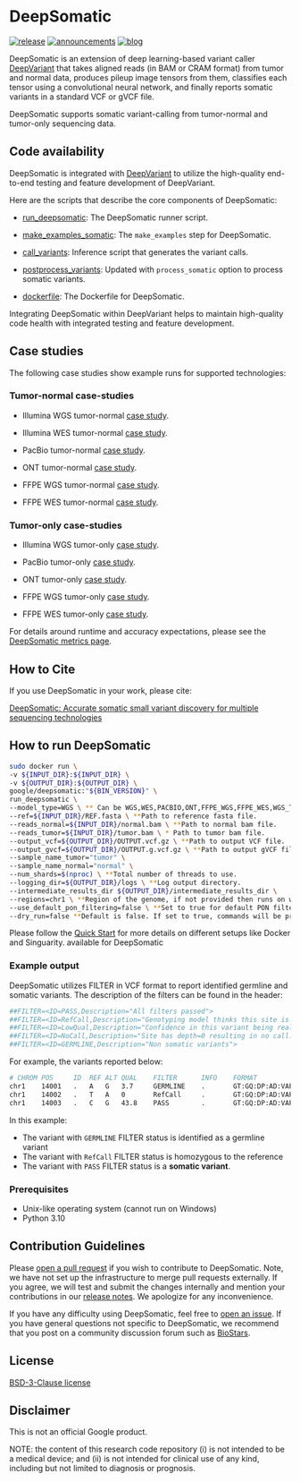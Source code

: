 # DeepSomatic

[![release](https://img.shields.io/badge/release-v1.9.0-green?logo=github)](https://github.com/google/deepvariant/releases)
[![announcements](https://img.shields.io/badge/announcements-blue)](https://groups.google.com/d/forum/deepvariant-announcements)
[![blog](https://img.shields.io/badge/blog-orange)](https://goo.gl/deepvariant)

DeepSomatic is an extension of deep learning-based variant caller
[DeepVariant](https://github.com/google/deepvariant) that takes aligned reads
(in BAM or CRAM format) from tumor and normal data, produces pileup image
tensors from them, classifies each tensor using a convolutional neural network,
and finally reports somatic variants in a standard VCF or gVCF file.

DeepSomatic supports somatic variant-calling from tumor-normal and tumor-only
sequencing data.

## Code availability

DeepSomatic is integrated with
[DeepVariant](https://github.com/google/deepvariant) to utilize the high-quality
end-to-end testing and feature development of DeepVariant.

Here are the scripts that describe the core components of DeepSomatic:

*   [run_deepsomatic](https://github.com/google/deepvariant/blob/r1.9.0/scripts/run_deepsomatic.py):
    The DeepSomatic runner script.

*   [make_examples_somatic](https://github.com/google/deepvariant/blob/r1.9.0/deepvariant/make_examples_somatic.py):
    The `make_examples` step for DeepSomatic.

*   [call_variants](https://github.com/google/deepvariant/blob/r1.9.0/deepvariant/call_variants.py):
    Inference script that generates the variant calls.

*   [postprocess_variants](https://github.com/google/deepvariant/blob/r1.9.0/deepvariant/postprocess_variants.py):
    Updated with `process_somatic` option to process somatic variants.

*   [dockerfile](https://github.com/google/deepvariant/blob/r1.9.0/Dockerfile.deepsomatic):
    The Dockerfile for DeepSomatic.

Integrating DeepSomatic within DeepVariant helps to maintain
high-quality code health with integrated testing and feature development.

## Case studies

The following case studies show example runs for supported technologies:

### Tumor-normal case-studies

*   Illumina WGS tumor-normal [case study](docs/deepsomatic-case-study-wgs.md).

*   Illumina WES tumor-normal [case study](docs/deepsomatic-case-study-wes.md).

*   PacBio tumor-normal [case study](docs/deepsomatic-case-study-pacbio.md).

*   ONT tumor-normal [case study](docs/deepsomatic-case-study-ont.md).

*   FFPE WGS tumor-normal [case study](docs/deepsomatic-case-study-ffpe-wgs.md).

*   FFPE WES tumor-normal [case study](docs/deepsomatic-case-study-ffpe-wes.md).

### Tumor-only case-studies

*   Illumina WGS tumor-only
    [case study](docs/deepsomatic-case-study-wgs-tumor-only.md).

*   PacBio tumor-only
    [case study](docs/deepsomatic-case-study-pacbio-tumor-only.md).

*   ONT tumor-only [case study](docs/deepsomatic-case-study-ont-tumor-only.md).

*   FFPE WGS tumor-only [case study](docs/deepsomatic-case-study-ffpe-wes-tumor-only.md).

*   FFPE WES tumor-only [case study](docs/deepsomatic-case-study-ffpe-wes-tumor-only.md).

For details around runtime and accuracy expectations, please see the [DeepSomatic metrics page](docs/metrics.md).

## How to Cite

If you use DeepSomatic in your work, please cite:

[DeepSomatic: Accurate somatic small variant discovery for multiple sequencing technologies]( https://doi.org/10.1101/2024.08.16.608331)

## How to run DeepSomatic

```bash
sudo docker run \
-v ${INPUT_DIR}:${INPUT_DIR} \
-v ${OUTPUT_DIR}:${OUTPUT_DIR} \
google/deepsomatic:"${BIN_VERSION}" \
run_deepsomatic \
--model_type=WGS \ ** Can be WGS,WES,PACBIO,ONT,FFPE_WGS,FFPE_WES,WGS_TUMOR_ONLY,PACBIO_TUMOR_ONLY,ONT_TUMOR_ONLY **
--ref=${INPUT_DIR}/REF.fasta \ **Path to reference fasta file.
--reads_normal=${INPUT_DIR}/normal.bam \ **Path to normal bam file.
--reads_tumor=${INPUT_DIR}/tumor.bam \ * Path to tumor bam file.
--output_vcf=${OUTPUT_DIR}/OUTPUT.vcf.gz \ **Path to output VCF file.
--output_gvcf=${OUTPUT_DIR}/OUTPUT.g.vcf.gz \ **Path to output gVCF file.
--sample_name_tumor="tumor" \
--sample_name_normal="normal" \
--num_shards=$(nproc) \ **Total number of threads to use.
--logging_dir=${OUTPUT_DIR}/logs \ **Log output directory.
--intermediate_results_dir ${OUTPUT_DIR}/intermediate_results_dir \
--regions=chr1 \ **Region of the genome, if not provided then runs on whole genome
--use_default_pon_filtering=false \ **Set to true for default PON filtering for tumor-only variant calling**
--dry_run=false **Default is false. If set to true, commands will be printed out but not executed.
```

Please follow the [Quick Start](docs/deepsomatic-quick-start.md) for more
details on different setups like Docker and Singuarity. available for
DeepSomatic

### Example output

DeepSomatic utilizes FILTER in VCF format to report identified germline and
somatic variants. The description of the filters can be found in the header:

```bash
##FILTER=<ID=PASS,Description="All filters passed">
##FILTER=<ID=RefCall,Description="Genotyping model thinks this site is reference.">
##FILTER=<ID=LowQual,Description="Confidence in this variant being real is below calling threshold.">
##FILTER=<ID=NoCall,Description="Site has depth=0 resulting in no call.">
##FILTER=<ID=GERMLINE,Description="Non somatic variants">
```

For example, the variants reported below:

```bash
# CHROM POS     ID  REF ALT QUAL    FILTER      INFO    FORMAT              SAMPLE_NAME
chr1    14001   .   A   G   3.7     GERMLINE    .       GT:GQ:DP:AD:VAF:PL  0/0:4:8:4,4:0.5:1,0,34
chr1    14002   .   T   A   0       RefCall     .       GT:GQ:DP:AD:VAF:PL  0/0:51:60:57,2:0.0333333:0,51,58
chr1    14003   .   C   G   43.8    PASS        .       GT:GQ:DP:AD:VAF:PL  1/1:43:74:0,74:1:43,52,0
```

In this example:

* The variant with `GERMLINE` FILTER status is identified as a germline variant
* The variant with `RefCall` FILTER status is homozygous to the reference
* The variant with `PASS` FILTER status is a **somatic variant**.

### Prerequisites

*   Unix-like operating system (cannot run on Windows)
*   Python 3.10

## Contribution Guidelines

Please [open a pull request](https://github.com/google/deepsomatic/compare) if
you wish to contribute to DeepSomatic. Note, we have not set up the
infrastructure to merge pull requests externally. If you agree, we will test and
submit the changes internally and mention your contributions in our
[release notes](https://github.com/google/deepsomatic/releases). We apologize
for any inconvenience.

If you have any difficulty using DeepSomatic, feel free to
[open an issue](https://github.com/google/deepsomatic/issues/new). If you have
general questions not specific to DeepSomatic, we recommend that you post on a
community discussion forum such as [BioStars](https://www.biostars.org/).

## License

[BSD-3-Clause license](LICENSE)

## Disclaimer

This is not an official Google product.

NOTE: the content of this research code repository (i) is not intended to be a
medical device; and (ii) is not intended for clinical use of any kind, including
but not limited to diagnosis or prognosis.
